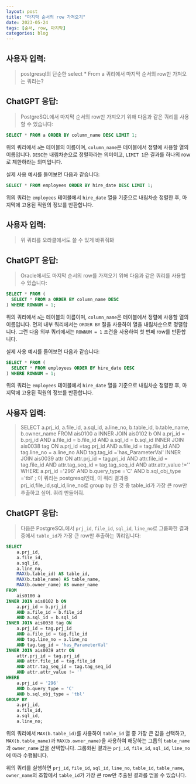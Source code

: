```yaml
---
layout: post
title: "마지막 순서의 row 가져오기"
date: 2023-05-24
tags: [순서, row, 마지막]
categories: blog
---
```


## 사용자 입력:
> postgresql의 단순한 select * From a 쿼리에서 마지막 순서의 row만 가져오는 쿼리는?

## ChatGPT 응답:
> PostgreSQL에서 마지막 순서의 row만 가져오기 위해 다음과 같은 쿼리를 사용할 수 있습니다:

```sql
SELECT * FROM a ORDER BY column_name DESC LIMIT 1;
```

위의 쿼리에서 `a`는 테이블의 이름이며, `column_name`은 테이블에서 정렬에 사용할 열의 이름입니다. `DESC`는 내림차순으로 정렬하라는 의미이고, `LIMIT 1`은 결과를 하나의 row로 제한하라는 의미입니다.

실제 사용 예시를 들어보면 다음과 같습니다:

```sql
SELECT * FROM employees ORDER BY hire_date DESC LIMIT 1;
```

위의 쿼리는 `employees` 테이블에서 `hire_date` 열을 기준으로 내림차순 정렬한 후, 마지막에 고용된 직원의 정보를 반환합니다.

## 사용자 입력:
> 위 쿼리를 오라클에서도 쓸 수 있게 바꿔줘봐

## ChatGPT 응답:
> Oracle에서도 마지막 순서의 row를 가져오기 위해 다음과 같은 쿼리를 사용할 수 있습니다:

```sql
SELECT * FROM (
  SELECT * FROM a ORDER BY column_name DESC
) WHERE ROWNUM = 1;
```

위의 쿼리에서 `a`는 테이블의 이름이며, `column_name`은 테이블에서 정렬에 사용할 열의 이름입니다. 먼저 내부 쿼리에서는 `ORDER BY` 절을 사용하여 열을 내림차순으로 정렬합니다. 그런 다음 외부 쿼리에서는 `ROWNUM = 1` 조건을 사용하여 첫 번째 row를 반환합니다.

실제 사용 예시를 들어보면 다음과 같습니다:

```sql
SELECT * FROM (
  SELECT * FROM employees ORDER BY hire_date DESC
) WHERE ROWNUM = 1;
```

위의 쿼리는 `employees` 테이블에서 `hire_date` 열을 기준으로 내림차순 정렬한 후, 마지막에 고용된 직원의 정보를 반환합니다.

## 사용자 입력:
> SELECT
    a.prj_id,
    a.file_id,
    a.sql_id,
    a.line_no,
    b.table_id,
    b.table_name,
    b.owner_name
FROM
    ais0100 a
INNER JOIN ais0102 b ON
    a.prj_id = b.prj_id
    AND a.file_id = b.file_id
    AND a.sql_id = b.sql_id
INNER JOIN ais0038 tag ON a.prj_id =tag.prj_id AND a.file_id = tag.file_id AND tag.line_no = a.line_no  AND tag.tag_id ='has_ParameterVal'
INNER JOIN ais0039 attr ON attr.prj_id = tag.prj_id AND attr.file_id = tag.file_id AND attr.tag_seq_id = tag.tag_seq_id AND attr.attr_value !=''
WHERE a.prj_id ='296'
AND b.query_type ='C'
AND b.sql_obj_type ='tbl'
; 이 쿼리는 postgresql인데, 이 쿼리 결과중 prj_id,file_id,sql_id,line_no로 group by 한 것 중 table_id가  가장 큰 row만 추출하고 싶어. 쿼리 만들어줘.

## ChatGPT 응답:
> 다음은 PostgreSQL에서 `prj_id`, `file_id`, `sql_id`, `line_no`로 그룹화한 결과 중에서 `table_id`가 가장 큰 row만 추출하는 쿼리입니다:

```sql
SELECT
    a.prj_id,
    a.file_id,
    a.sql_id,
    a.line_no,
    MAX(b.table_id) AS table_id,
    MAX(b.table_name) AS table_name,
    MAX(b.owner_name) AS owner_name
FROM
    ais0100 a
INNER JOIN ais0102 b ON
    a.prj_id = b.prj_id
    AND a.file_id = b.file_id
    AND a.sql_id = b.sql_id
INNER JOIN ais0038 tag ON
    a.prj_id = tag.prj_id
    AND a.file_id = tag.file_id
    AND tag.line_no = a.line_no
    AND tag.tag_id = 'has_ParameterVal'
INNER JOIN ais0039 attr ON
    attr.prj_id = tag.prj_id
    AND attr.file_id = tag.file_id
    AND attr.tag_seq_id = tag.tag_seq_id
    AND attr.attr_value != ''
WHERE
    a.prj_id = '296'
    AND b.query_type = 'C'
    AND b.sql_obj_type = 'tbl'
GROUP BY
    a.prj_id,
    a.file_id,
    a.sql_id,
    a.line_no;
```

위의 쿼리에서 `MAX(b.table_id)`를 사용하여 `table_id` 열 중 가장 큰 값을 선택하고, `MAX(b.table_name)`과 `MAX(b.owner_name)`을 사용하여 해당하는 그룹의 `table_name`과 `owner_name` 값을 선택합니다. 그룹화된 결과는 `prj_id`, `file_id`, `sql_id`, `line_no`에 따라 수행됩니다.

위의 쿼리를 실행하면 `prj_id`, `file_id`, `sql_id`, `line_no`, `table_id`, `table_name`, `owner_name`의 조합에서 `table_id`가 가장 큰 row만 추출된 결과를 얻을 수 있습니다.

